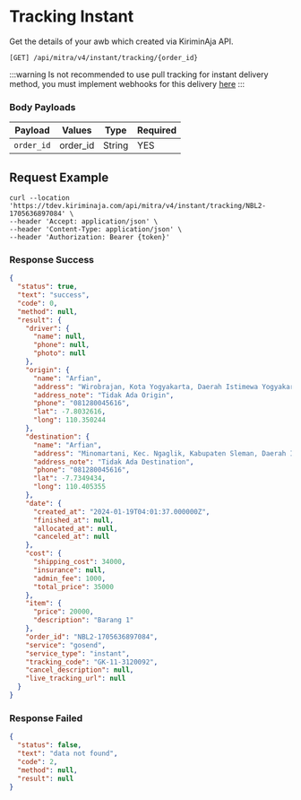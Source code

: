 # Tracking Instant

Get the details of your awb which created via KiriminAja API.

```shell
[GET] /api/mitra/v4/instant/tracking/{order_id}
```

:::warning
Is not recommended to use pull tracking for instant delivery method, you must implement webhooks for this delivery [here](/docs/webhook/event)
:::

### Body Payloads

| Payload    | Values   | Type   | Required |
| ---------- | -------- | ------ | -------- |
| `order_id` | order_id | String | YES      |

## Request Example

```shell
curl --location 'https://tdev.kiriminaja.com/api/mitra/v4/instant/tracking/NBL2-1705636897084' \
--header 'Accept: application/json' \
--header 'Content-Type: application/json' \
--header 'Authorization: Bearer {token}'
```

### Response Success

```json
{
  "status": true,
  "text": "success",
  "code": 0,
  "method": null,
  "result": {
    "driver": {
      "name": null,
      "phone": null,
      "photo": null
    },
    "origin": {
      "name": "Arfian",
      "address": "Wirobrajan, Kota Yogyakarta, Daerah Istimewa Yogyakarta, Indonesia",
      "address_note": "Tidak Ada Origin",
      "phone": "081280045616",
      "lat": -7.8032616,
      "long": 110.350244
    },
    "destination": {
      "name": "Arfian",
      "address": "Minomartani, Kec. Ngaglik, Kabupaten Sleman, Daerah Istimewa Yogyakarta, Indonesia",
      "address_note": "Tidak Ada Destination",
      "phone": "081280045616",
      "lat": -7.7349434,
      "long": 110.405355
    },
    "date": {
      "created_at": "2024-01-19T04:01:37.000000Z",
      "finished_at": null,
      "allocated_at": null,
      "canceled_at": null
    },
    "cost": {
      "shipping_cost": 34000,
      "insurance": null,
      "admin_fee": 1000,
      "total_price": 35000
    },
    "item": {
      "price": 20000,
      "description": "Barang 1"
    },
    "order_id": "NBL2-1705636897084",
    "service": "gosend",
    "service_type": "instant",
    "tracking_code": "GK-11-3120092",
    "cancel_description": null,
    "live_tracking_url": null
  }
}
```

### Response Failed

```json
{
  "status": false,
  "text": "data not found",
  "code": 2,
  "method": null,
  "result": null
}
```
